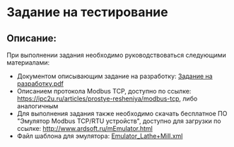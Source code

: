 # Задание на тестирование

## Описание:
При выполнении задания необходимо руководствоваться следующими материалами:
* Документом описывающим задание на разработку: [Задание на разработку.pdf](https://github.com/AlexSilver75/TestForCandidate/blob/main/%D0%97%D0%B0%D0%B4%D0%B0%D0%BD%D0%B8%D0%B5%20%D0%BD%D0%B0%20%D1%80%D0%B0%D0%B7%D1%80%D0%B0%D0%B1%D0%BE%D1%82%D0%BA%D1%83.pdf)
* Описанием протокола Modbus TCP, доступно по ссылке: https://ipc2u.ru/articles/prostye-resheniya/modbus-tcp, либо аналогичным
* Для выполнения задания также необходимо скачать бесплатное ПО "Эмулятор Modbus TCP/RTU устройств", доступно для загрузки по ссылке: http://www.ardsoft.ru/mEmulator.html
* Файл шаблона для эмулятора: [Emulator_Lathe+Mill.xml](https://github.com/AlexSilver75/TestForCandidate/blob/main/Modbus.Emulator/Emulator_Lathe%2BMill.xml)

